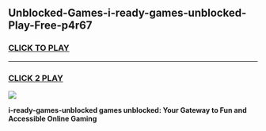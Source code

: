 
## Unblocked-Games-i-ready-games-unblocked-Play-Free-p4r67
<h3>
<a href="https://premium76.site?title=i-ready-games-unblocked&ref=18A1">CLICK TO PLAY</a></h3>
<hr>

<h3>
<a href="https://premium76.site?title=i-ready-games-unblocked&ref=18A1">CLICK 2 PLAY</a>
  
</h3>

<a href="https://premium76.site?title=i-ready-games-unblocked&ref=18A1"><img src="https://clearcache.store/games.png"></a>


**i-ready-games-unblocked games unblocked: Your Gateway to Fun and Accessible Online Gaming**
